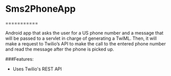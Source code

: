 # Sms2PhoneApp
===========

Android app that asks the user for a US phone number and a message that will be passed to a servlet in charge of generating a TwiML. Then, it will make a request to Twilio’s API to make the call to the entered phone number and read the message after the phone is picked up.

###Features:
- Uses Twilio's REST API 
